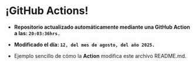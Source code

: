 # ¡GitHub Actions!
* **Repositorio actualizado automáticamente mediante una GitHub Action a las: `20:03:36hrs.`**
* **Modificado el día: `12, del mes de agosto, del año 2025.`**

* Ejemplo sencillo de cómo la **Action** modifica este archivo README.md.
